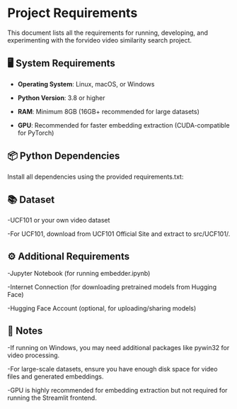 # Project Requirements
This document lists all the requirements for running, developing, and experimenting with the forvideo video similarity search project.
## 🖥️ System Requirements

- **Operating System**: Linux, macOS, or Windows

- **Python Version**: 3.8 or higher

- **RAM**: Minimum 8GB (16GB+ recommended for large datasets)

- **GPU**: Recommended for faster embedding extraction (CUDA-compatible for PyTorch)

## 📦 Python Dependencies

Install all dependencies using the provided requirements.txt:

## 📚 Dataset

-UCF101 or your own video dataset

-For UCF101, download from UCF101 Official Site and extract to src/UCF101/.

## ⚙️ Additional Requirements

-Jupyter Notebook (for running embedder.ipynb)

-Internet Connection (for downloading pretrained models from Hugging Face)

-Hugging Face Account (optional, for uploading/sharing models)

## 📝 Notes

-If running on Windows, you may need additional packages like pywin32 for video processing.

-For large-scale datasets, ensure you have enough disk space for video files and generated embeddings.

-GPU is highly recommended for embedding extraction but not required for running the Streamlit frontend.
